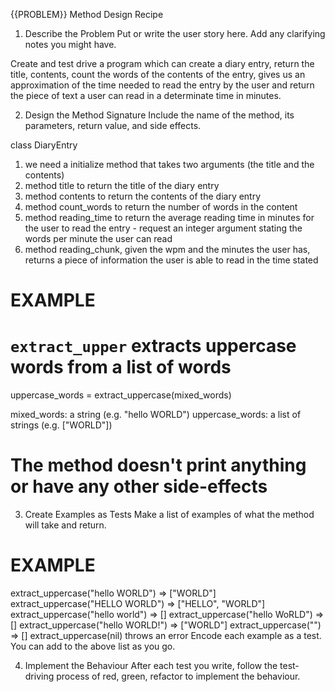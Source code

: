 {{PROBLEM}} Method Design Recipe
1. Describe the Problem
Put or write the user story here. Add any clarifying notes you might have.

Create and test drive a program which can create a diary entry, return the title, contents, count the words of the contents of the entry, gives us an approximation of the time needed to read the entry by the user and return the piece of text a user can read in a determinate time in minutes.

2. Design the Method Signature
Include the name of the method, its parameters, return value, and side effects.

class DiaryEntry
1) we need a initialize method that takes two arguments (the title and the contents)
2) method title to return the title of the diary entry
3) method contents to return the contents of the diary entry
4) method count_words to return the number of words in the content
5) method reading_time to return the average reading time in minutes for the user to read the entry - request an integer argument stating the words per minute the user can read
6) method reading_chunk, given the wpm and the minutes the user has, returns a piece of information the user is able to read in the time stated

# EXAMPLE

# `extract_upper` extracts uppercase words from a list of words
uppercase_words = extract_uppercase(mixed_words)

mixed_words: a string (e.g. "hello WORLD")
uppercase_words: a list of strings (e.g. ["WORLD"])

# The method doesn't print anything or have any other side-effects
3. Create Examples as Tests
Make a list of examples of what the method will take and return.

# EXAMPLE

extract_uppercase("hello WORLD") => ["WORLD"]
extract_uppercase("HELLO WORLD") => ["HELLO", "WORLD"]
extract_uppercase("hello world") => []
extract_uppercase("hello WoRLD") => []
extract_uppercase("hello WORLD!") => ["WORLD"]
extract_uppercase("") => []
extract_uppercase(nil) throws an error
Encode each example as a test. You can add to the above list as you go.

4. Implement the Behaviour
After each test you write, follow the test-driving process of red, green, refactor to implement the behaviour.